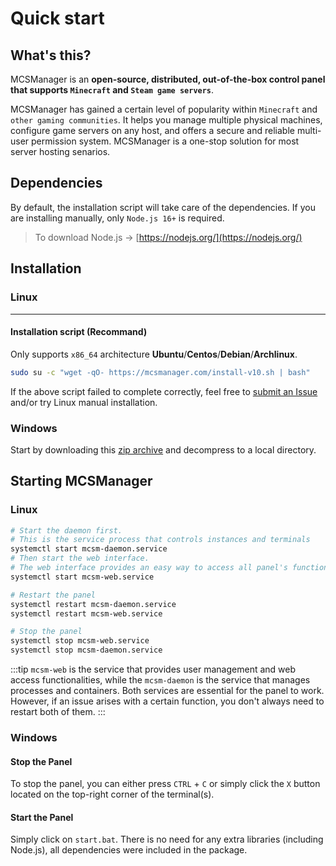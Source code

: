 # Quick start

## What's this?

MCSManager is an **open-source, distributed, out-of-the-box control panel that supports `Minecraft` and `Steam game servers`**.

MCSManager has gained a certain level of popularity within `Minecraft` and `other gaming communities`. It helps you manage multiple physical machines, configure game servers on any host, and offers a secure and reliable multi-user permission system. MCSManager is a one-stop solution for most server hosting senarios.

## Dependencies

By default, the installation script will take care of the dependencies. If you are installing manually, only `Node.js 16+` is required.

> To download Node.js -> [https://nodejs.org/](https://nodejs.org/)

## Installation

### Linux

---

#### Installation script (Recommand)

Only supports `x86_64` architecture **Ubuntu**/**Centos**/**Debian**/**Archlinux**.

```bash
sudo su -c "wget -qO- https://mcsmanager.com/install-v10.sh | bash"
```

If the above script failed to complete correctly, feel free to [submit an Issue](https://github.com/MCSManager/MCSManager/issues) and/or try Linux manual installation.

### Windows

Start by downloading this [zip archive](https://mcsmanager.com/) and decompress to a local directory.

## Starting MCSManager

### Linux

```bash
# Start the daemon first.
# This is the service process that controls instances and terminals
systemctl start mcsm-daemon.service
# Then start the web interface.
# The web interface provides an easy way to access all panel's functionalities
systemctl start mcsm-web.service

# Restart the panel
systemctl restart mcsm-daemon.service
systemctl restart mcsm-web.service

# Stop the panel
systemctl stop mcsm-web.service
systemctl stop mcsm-daemon.service
```

:::tip
`mcsm-web` is the service that provides user management and web access functionalities, while the `mcsm-daemon` is the service that manages processes and containers. Both services are essential for the panel to work. However, if an issue arises with a certain function, you don't always need to restart both of them.
:::

### Windows

#### Stop the Panel

To stop the panel, you can either press `CTRL` + `C` or simply click the `X` button located on the top-right corner of the terminal(s).

#### Start the Panel

Simply click on `start.bat`. There is no need for any extra libraries (including Node.js), all dependencies were included in the package.
